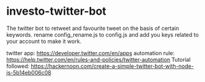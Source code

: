 # investo-twitter-bot

The twitter bot to retweet and favourite tweet on the basis of certain keywords.
rename config_rename.js to config.js and add you keys related to your account to make it work.

twitter app: https://developer.twitter.com/en/apps
automation rule: https://help.twitter.com/en/rules-and-policies/twitter-automation
Tutorial followed: https://hackernoon.com/create-a-simple-twitter-bot-with-node-js-5b14eb006c08